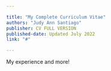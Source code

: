 ```yaml
---

title: "My Complete Curriculum Vitae"
authors: "Judy Ann Santiago"
publisher: CV FULL VERSION
published-date: Updated July 2022
link: "#"

---
```


My experience and more! 
